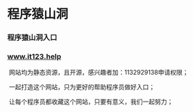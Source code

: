 # 程序猿山洞
### 程序猿山洞入口
### www.it123.help

  网站均为静态资源，且开源，感兴趣者加：1132929138申请权限；
  
  一起打造这个网站，只为更好的帮助程序员做好入口；
  
  让每个程序员都收藏这个网站，只要有意义，我们一起努力；
